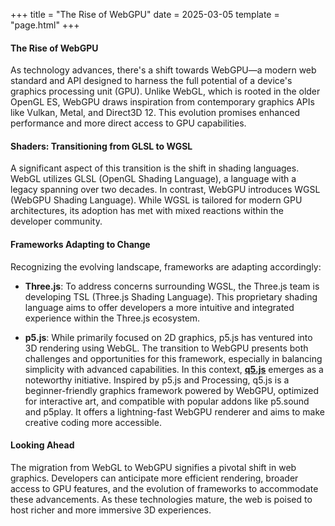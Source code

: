+++
title = "The Rise of WebGPU"
date = 2025-03-05
template = "page.html"
+++

#### The Rise of WebGPU

As technology advances, there's a shift towards WebGPU—a modern web standard and API designed to harness the full potential of a device's graphics processing unit (GPU). Unlike WebGL, which is rooted in the older OpenGL ES, WebGPU draws inspiration from contemporary graphics APIs like Vulkan, Metal, and Direct3D 12. This evolution promises enhanced performance and more direct access to GPU capabilities.

#### Shaders: Transitioning from GLSL to WGSL

A significant aspect of this transition is the shift in shading languages. WebGL utilizes GLSL (OpenGL Shading Language), a language with a legacy spanning over two decades. In contrast, WebGPU introduces WGSL (WebGPU Shading Language). While WGSL is tailored for modern GPU architectures, its adoption has met with mixed reactions within the developer community.

#### Frameworks Adapting to Change

Recognizing the evolving landscape, frameworks are adapting accordingly:

- **Three.js**: To address concerns surrounding WGSL, the Three.js team is developing TSL (Three.js Shading Language). This proprietary shading language aims to offer developers a more intuitive and integrated experience within the Three.js ecosystem.

- **p5.js**: While primarily focused on 2D graphics, p5.js has ventured into 3D rendering using WebGL. The transition to WebGPU presents both challenges and opportunities for this framework, especially in balancing simplicity with advanced capabilities. In this context, [**q5.js**](https://q5js.org/home/) emerges as a noteworthy initiative. Inspired by p5.js and Processing, q5.js is a beginner-friendly graphics framework powered by WebGPU, optimized for interactive art, and compatible with popular addons like p5.sound and p5play. It offers a lightning-fast WebGPU renderer and aims to make creative coding more accessible.

#### Looking Ahead

The migration from WebGL to WebGPU signifies a pivotal shift in web graphics. Developers can anticipate more efficient rendering, broader access to GPU features, and the evolution of frameworks to accommodate these advancements. As these technologies mature, the web is poised to host richer and more immersive 3D experiences.
